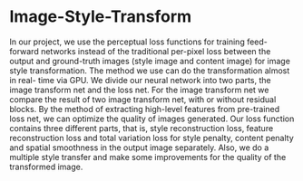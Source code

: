 # Image-Style-Transform
In our project, we use the perceptual loss functions for training feed-forward networks instead of the traditional per-pixel loss between the output and ground-truth images (style image and content image) for image style transformation. The method we use can do the transformation almost in real- time via GPU. We divide our neural network into two parts, the image transform net and the loss net. For the image transform net we compare the result of two image transform net, with or without residual blocks. By the method of extracting high-level features from pre-trained loss net, we can optimize the quality of images generated. Our loss function contains three different parts, that is, style reconstruction loss, feature reconstruction loss and total variation loss for style penalty, content penalty and spatial smoothness in the output image separately. Also, we do a multiple style transfer and make some improvements for the quality of the transformed image.
